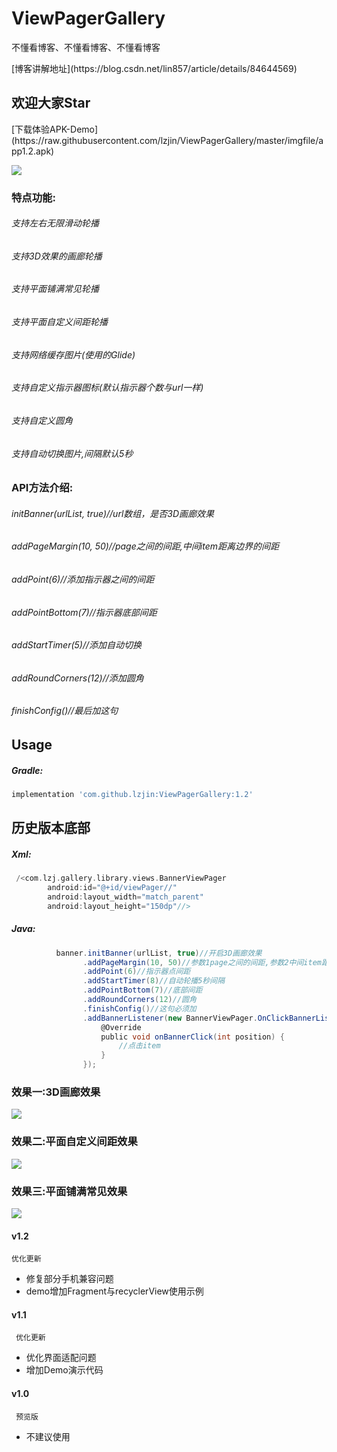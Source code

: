 # ViewPagerGallery
不懂看博客、不懂看博客、不懂看博客
<p>[博客讲解地址](https://blog.csdn.net/lin857/article/details/84644569)
<h2>欢迎大家Star</h2>
<p>[下载体验APK-Demo](https://raw.githubusercontent.com/lzjin/ViewPagerGallery/master/imgfile/app1.2.apk)
<p><img   src="https://raw.githubusercontent.com/lzjin/ViewPagerGallery/master/imgfile/gif1.gif">
<h3>特点功能:</h3>
<h6>支持左右无限滑动轮播</h6>
<h6>支持3D效果的画廊轮播</h6>
<h6>支持平面铺满常见轮播</h6>
<h6>支持平面自定义间距轮播</h6>
<h6>支持网络缓存图片(使用的Glide)</h6>
<h6>支持自定义指示器图标(默认指示器个数与url一样)</h6>
<h6>支持自定义圆角</h6>
<h6>支持自动切换图片,间隔默认5秒</h6>
<h3>API方法介绍:</h3>
<h6>initBanner(urlList, true)//url数组，是否3D画廊效果</h6>
<h6>addPageMargin(10, 50)//page之间的间距,中间item距离边界的间距</h6>
<h6>addPoint(6)//添加指示器之间的间距</h6>
<h6>addPointBottom(7)//指示器底部间距</h6>
<h6>addStartTimer(5)//添加自动切换</h6>
<h6>addRoundCorners(12)//添加圆角</h6>
<h6>finishConfig()//最后加这句</h6>

Usage
--
##### Gradle:
```groovy
implementation 'com.github.lzjin:ViewPagerGallery:1.2'  
```
## 历史版本底部

##### Xml:
```groovy
 /<com.lzj.gallery.library.views.BannerViewPager
        android:id="@+id/viewPager//"
        android:layout_width="match_parent"
        android:layout_height="150dp"//>
```
##### Java:
```groovy
          banner.initBanner(urlList, true)//开启3D画廊效果
                .addPageMargin(10, 50)//参数1page之间的间距,参数2中间item距离边界的间距
                .addPoint(6)//指示器点间距
                .addStartTimer(8)//自动轮播5秒间隔
                .addPointBottom(7)//底部间距
                .addRoundCorners(12)//圆角
                .finishConfig()//这句必须加
                .addBannerListener(new BannerViewPager.OnClickBannerListener() {
                    @Override
                    public void onBannerClick(int position) {
                        //点击item
                    }
                });
```
<h3>效果一:3D画廊效果</h3>
<p><img   src="https://raw.githubusercontent.com/lzjin/ViewPagerGallery/master/imgfile/ic_banner1.png">
<h3>效果二:平面自定义间距效果</h3>
<p><img   src="https://raw.githubusercontent.com/lzjin/ViewPagerGallery/master/imgfile/ic_banner2.png">
<h3>效果三:平面铺满常见效果</h3>
<p><img    src="https://raw.githubusercontent.com/lzjin/ViewPagerGallery/master/imgfile/ic_banner3.png">

#### v1.2
    优化更新
 * 修复部分手机兼容问题
 * demo增加Fragment与recyclerView使用示例
 #### v1.1
     优化更新
  * 优化界面适配问题
  * 增加Demo演示代码
  #### v1.0
     预览版
  * 不建议使用

